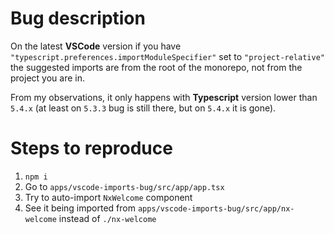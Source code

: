 # Bug description

On the latest **VSCode** version if you have `"typescript.preferences.importModuleSpecifier"` set to `"project-relative"` the suggested imports are from the root of the monorepo, not from the project you are in.

From my observations, it only happens with **Typescript** version lower than `5.4.x` (at least on `5.3.3` bug is still there, but on `5.4.x` it is gone).

# Steps to reproduce

1. `npm i`
1. Go to `apps/vscode-imports-bug/src/app/app.tsx`
1. Try to auto-import `NxWelcome` component
1. See it being imported from `apps/vscode-imports-bug/src/app/nx-welcome` instead of `./nx-welcome`
